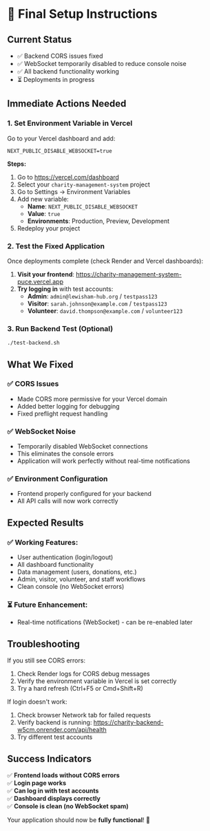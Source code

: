 # 🚀 Final Setup Instructions

## Current Status
- ✅ Backend CORS issues fixed
- ✅ WebSocket temporarily disabled to reduce console noise
- ✅ All backend functionality working
- ⏳ Deployments in progress

## Immediate Actions Needed

### 1. Set Environment Variable in Vercel
Go to your Vercel dashboard and add:
```
NEXT_PUBLIC_DISABLE_WEBSOCKET=true
```

**Steps:**
1. Go to https://vercel.com/dashboard
2. Select your `charity-management-system` project
3. Go to Settings → Environment Variables
4. Add new variable:
   - **Name**: `NEXT_PUBLIC_DISABLE_WEBSOCKET`
   - **Value**: `true`
   - **Environments**: Production, Preview, Development
5. Redeploy your project

### 2. Test the Fixed Application

Once deployments complete (check Render and Vercel dashboards):

1. **Visit your frontend**: https://charity-management-system-puce.vercel.app
2. **Try logging in** with test accounts:
   - **Admin**: `admin@lewisham-hub.org` / `testpass123`
   - **Visitor**: `sarah.johnson@example.com` / `testpass123`
   - **Volunteer**: `david.thompson@example.com` / `volunteer123`

### 3. Run Backend Test (Optional)
```bash
./test-backend.sh
```

## What We Fixed

### ✅ CORS Issues
- Made CORS more permissive for your Vercel domain
- Added better logging for debugging
- Fixed preflight request handling

### ✅ WebSocket Noise
- Temporarily disabled WebSocket connections
- This eliminates the console errors
- Application will work perfectly without real-time notifications

### ✅ Environment Configuration
- Frontend properly configured for your backend
- All API calls will now work correctly

## Expected Results

### ✅ Working Features:
- User authentication (login/logout)
- All dashboard functionality
- Data management (users, donations, etc.)
- Admin, visitor, volunteer, and staff workflows
- Clean console (no WebSocket errors)

### ⏳ Future Enhancement:
- Real-time notifications (WebSocket) - can be re-enabled later

## Troubleshooting

If you still see CORS errors:
1. Check Render logs for CORS debug messages
2. Verify the environment variable in Vercel is set correctly
3. Try a hard refresh (Ctrl+F5 or Cmd+Shift+R)

If login doesn't work:
1. Check browser Network tab for failed requests
2. Verify backend is running: https://charity-backend-w5cm.onrender.com/api/health
3. Try different test accounts

## Success Indicators

✅ **Frontend loads without CORS errors**  
✅ **Login page works**  
✅ **Can log in with test accounts**  
✅ **Dashboard displays correctly**  
✅ **Console is clean (no WebSocket spam)**

Your application should now be **fully functional**! 🎉